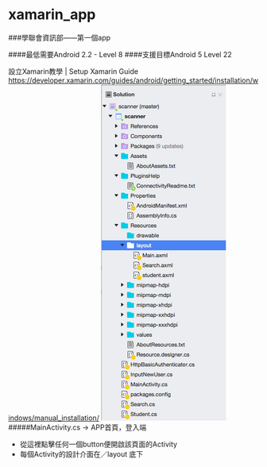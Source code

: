 # xamarin_app

###學聯會資訊部——第一個app

####最低需要Android 2.2 - Level 8 
####支援目標Android 5 Level 22

設立Xamarin教學 | Setup Xamarin Guide
https://developer.xamarin.com/guides/android/getting_started/installation/windows/manual_installation/
![Alt text](/directory.png?raw=true "Optional Title")
#####MainActivity.cs -> APP首頁，登入端
  * 從這裡點擊任何一個button便開啟該頁面的Activity
  * 每個Activity的設計介面在／layout 底下 
  
